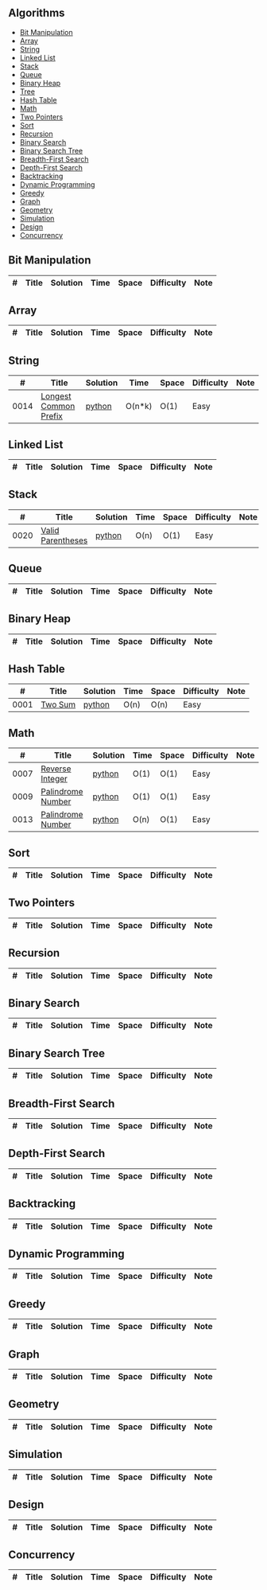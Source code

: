 ## Algorithms

* [Bit Manipulation](https://github.com/orifake/leetcode-rust#bit-manipulation)
* [Array](https://github.com/orifake/leetcode-rust#array)
* [String](https://github.com/orifake/leetcode-rust#string)
* [Linked List](https://github.com/orifake/leetcode-rust#linked-list)
* [Stack](https://github.com/orifake/leetcode-rust#stack)
* [Queue](https://github.com/orifake/leetcode-rust#queue)
* [Binary Heap](https://github.com/orifake/leetcode-rust#binary-heap)
* [Tree](https://github.com/orifake/leetcode-rust#tree)
* [Hash Table](https://github.com/orifake/leetcode-rust#hash-table)
* [Math](https://github.com/orifake/leetcode-rust#math)
* [Two Pointers](https://github.com/orifake/leetcode-rust#two-pointers)
* [Sort](https://github.com/orifake/leetcode-rust#sort)
* [Recursion](https://github.com/orifake/leetcode-rust#recursion)
* [Binary Search](https://github.com/orifake/leetcode-rust#binary-search)
* [Binary Search Tree](https://github.com/orifake/leetcode-rust#binary-search-tree)
* [Breadth-First Search](https://github.com/orifake/leetcode-rust#breadth-first-search)
* [Depth-First Search](https://github.com/orifake/leetcode-rust#depth-first-search)
* [Backtracking](https://github.com/orifake/leetcode-rust#backtracking)
* [Dynamic Programming](https://github.com/orifake/leetcode-rust#dynamic-programming)
* [Greedy](https://github.com/orifake/leetcode-rust#greedy)
* [Graph](https://github.com/orifake/leetcode-rust#graph)
* [Geometry](https://github.com/orifake/leetcode-rust#geometry)
* [Simulation](https://github.com/orifake/leetcode-rust#simulation)
* [Design](https://github.com/orifake/leetcode-rust#design)
* [Concurrency](https://github.com/orifake/leetcode-rust#concurrency)

## Bit Manipulation
| #   | Title | Solution | Time | Space | Difficulty | Note |
| --- | ----- | -------- | ---- | ----- | ---------- | ---- |

## Array
| #   | Title | Solution | Time | Space | Difficulty | Note |
| --- | ----- | -------- | ---- | ----- | ---------- | ---- |

## String
| #    | Title                                                                         | Solution                                                                                          | Time   | Space | Difficulty | Note |
| ---- | ----------------------------------------------------------------------------- | ------------------------------------------------------------------------------------------------- | ------ | ----- | ---------- | ---- |
| 0014 | [Longest Common Prefix](https://leetcode.com/problems/longest-common-prefix/) | [python](https://github.com/orifake/leetcode-python/blob/master/src/Longest%20Common%20Prefix.py) | O(n*k) | O(1)  | Easy       |      |

## Linked List
| #   | Title | Solution | Time | Space | Difficulty | Note |
| --- | ----- | -------- | ---- | ----- | ---------- | ---- |

## Stack
| #    | Title                                                                 | Solution                                                                                    | Time | Space | Difficulty | Note |
| ---- | --------------------------------------------------------------------- | ------------------------------------------------------------------------------------------- | ---- | ----- | ---------- | ---- |
| 0020 | [Valid Parentheses](https://leetcode.com/problems/valid-parentheses/) | [python](https://github.com/orifake/leetcode-python/blob/master/src/Valid%20Parentheses.py) | O(n) | O(1)  | Easy       |      |

## Queue
| #   | Title | Solution | Time | Space | Difficulty | Note |
| --- | ----- | -------- | ---- | ----- | ---------- | ---- |

## Binary Heap
| #   | Title | Solution | Time | Space | Difficulty | Note |
| --- | ----- | -------- | ---- | ----- | ---------- | ---- |

## Hash Table
| #    | Title                                             | Solution                                                                          | Time | Space | Difficulty | Note |
| ---- | ------------------------------------------------- | --------------------------------------------------------------------------------- | ---- | ----- | ---------- | ---- |
| 0001 | [Two Sum](https://leetcode.com/problems/two-sum/) | [python](https://github.com/orifake/leetcode-python/blob/master/src/Two%20Sum.py) | O(n) | O(n)  | Easy       |      |

## Math
| #    | Title                                                                | Solution                                                                                     | Time | Space | Difficulty | Note |
| ---- | -------------------------------------------------------------------- | -------------------------------------------------------------------------------------------- | ---- | ----- | ---------- | ---- |
| 0007 | [Reverse Integer](https://leetcode.com/problems/two-sum/)            | [python](https://github.com/orifake/leetcode-python/blob/master/src/Reverse%20Integer.py)    | O(1) | O(1)  | Easy       |      |
| 0009 | [Palindrome Number](https://leetcode.com/problems/two-sum/)          | [python](https://github.com/orifake/leetcode-python/blob/master/src/Palindrome%20Number.py)  | O(1) | O(1)  | Easy       |      |
| 0013 | [Palindrome Number](https://leetcode.com/problems/roman-to-integer/) | [python](https://github.com/orifake/leetcode-python/blob/master/src/Roman%20to%20Integer.py) | O(n) | O(1)  | Easy       |      |

## Sort
| #   | Title | Solution | Time | Space | Difficulty | Note |
| --- | ----- | -------- | ---- | ----- | ---------- | ---- |

## Two Pointers
| #   | Title | Solution | Time | Space | Difficulty | Note |
| --- | ----- | -------- | ---- | ----- | ---------- | ---- |

## Recursion
| #   | Title | Solution | Time | Space | Difficulty | Note |
| --- | ----- | -------- | ---- | ----- | ---------- | ---- |

## Binary Search
| #   | Title | Solution | Time | Space | Difficulty | Note |
| --- | ----- | -------- | ---- | ----- | ---------- | ---- |

## Binary Search Tree
| #   | Title | Solution | Time | Space | Difficulty | Note |
| --- | ----- | -------- | ---- | ----- | ---------- | ---- |

## Breadth-First Search
| #   | Title | Solution | Time | Space | Difficulty | Note |
| --- | ----- | -------- | ---- | ----- | ---------- | ---- |

## Depth-First Search
| #   | Title | Solution | Time | Space | Difficulty | Note |
| --- | ----- | -------- | ---- | ----- | ---------- | ---- |

## Backtracking
| #   | Title | Solution | Time | Space | Difficulty | Note |
| --- | ----- | -------- | ---- | ----- | ---------- | ---- |

## Dynamic Programming
| #   | Title | Solution | Time | Space | Difficulty | Note |
| --- | ----- | -------- | ---- | ----- | ---------- | ---- |

## Greedy
| #   | Title | Solution | Time | Space | Difficulty | Note |
| --- | ----- | -------- | ---- | ----- | ---------- | ---- |

## Graph
| #   | Title | Solution | Time | Space | Difficulty | Note |
| --- | ----- | -------- | ---- | ----- | ---------- | ---- |

## Geometry
| #   | Title | Solution | Time | Space | Difficulty | Note |
| --- | ----- | -------- | ---- | ----- | ---------- | ---- |

## Simulation
| #   | Title | Solution | Time | Space | Difficulty | Note |
| --- | ----- | -------- | ---- | ----- | ---------- | ---- |

## Design
| #   | Title | Solution | Time | Space | Difficulty | Note |
| --- | ----- | -------- | ---- | ----- | ---------- | ---- |

## Concurrency
| #   | Title | Solution | Time | Space | Difficulty | Note |
| --- | ----- | -------- | ---- | ----- | ---------- | ---- |
